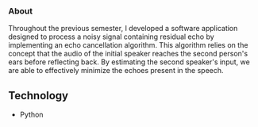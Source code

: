 ### About
Throughout the previous semester, I developed a software application designed to process a noisy signal containing residual echo by implementing an echo cancellation algorithm. This algorithm relies on the concept that the audio of the initial speaker reaches the second person's ears before reflecting back. By estimating the second speaker's input, we are able to effectively minimize the echoes present in the speech.
## Technology
* Python
